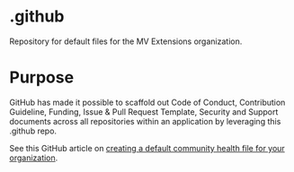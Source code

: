 # .github
Repository for default files for the MV Extensions organization.

# Purpose
GitHub has made it possible to scaffold out Code of Conduct, Contribution Guideline, Funding, Issue & Pull Request Template, Security and Support documents across all repositories within an application by leveraging this .github repo.

See this GitHub article on [creating a default community health file for your organization](https://help.github.com/en/articles/creating-a-default-community-health-file-for-your-organization).
